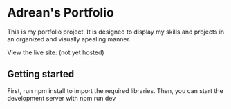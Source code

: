 # Adrean's Portfolio

This is my portfolio project. It is designed to display my skills and projects in an organized and visually apealing manner.

View the live site: (not yet hosted)

## Getting started
First, run npm install to import the required libraries. Then, you can start the development server with npm run dev
